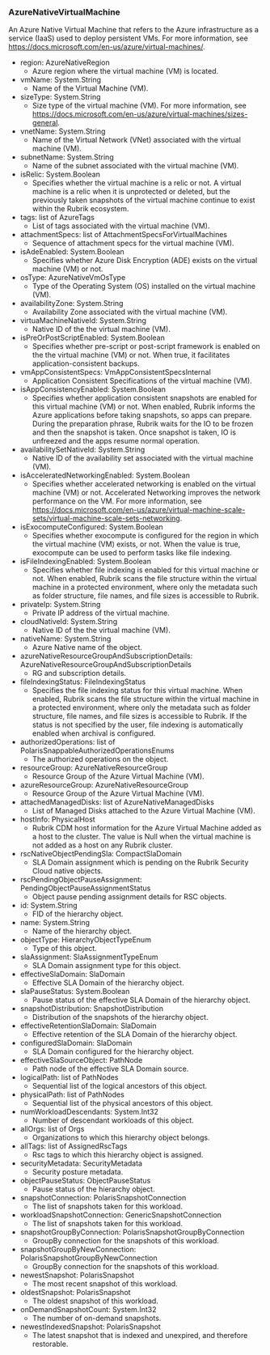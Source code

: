 ### AzureNativeVirtualMachine
An Azure Native Virtual Machine that refers to the Azure infrastructure as a service (IaaS) used to deploy persistent VMs. For more information, see https://docs.microsoft.com/en-us/azure/virtual-machines/.

- region: AzureNativeRegion
  - Azure region where the virtual machine (VM) is located.
- vmName: System.String
  - Name of the Virtual Machine (VM).
- sizeType: System.String
  - Size type of the virtual machine (VM). For more information, see https://docs.microsoft.com/en-us/azure/virtual-machines/sizes-general.
- vnetName: System.String
  - Name of the Virtual Network (VNet) associated with the virtual machine (VM).
- subnetName: System.String
  - Name of the subnet associated with the virtual machine (VM).
- isRelic: System.Boolean
  - Specifies whether the virtual machine is a relic or not. A virtual machine is a relic when it is unprotected or deleted, but the previously taken snapshots of the virtual machine continue to exist within the Rubrik ecosystem.
- tags: list of AzureTags
  - List of tags associated with the virtual machine (VM).
- attachmentSpecs: list of AttachmentSpecsForVirtualMachines
  - Sequence of attachment specs for the virtual machine (VM).
- isAdeEnabled: System.Boolean
  - Specifies whether Azure Disk Encryption (ADE) exists on the virtual machine (VM) or not.
- osType: AzureNativeVmOsType
  - Type of the Operating System (OS) installed on the virtual machine (VM).
- availabilityZone: System.String
  - Availability Zone associated with the virtual machine (VM).
- virtuaMachineNativeId: System.String
  - Native ID of the the virtual machine (VM).
- isPreOrPostScriptEnabled: System.Boolean
  - Specifies whether pre-script or post-script framework is enabled on the the virtual machine (VM) or not. When true, it facilitates application-consistent backups.
- vmAppConsistentSpecs: VmAppConsistentSpecsInternal
  - Application Consistent Specifications of the virtual machine (VM).
- isAppConsistencyEnabled: System.Boolean
  - Specifies whether application consistent snapshots are enabled for this virtual machine (VM) or not. When enabled, Rubrik informs the Azure applications before taking snapshots, so apps can prepare. During the preparation phrase, Rubrik waits for the IO to be frozen and then the snapshot is taken. Once snapshot is taken, IO is unfreezed and the apps resume normal operation.
- availabilitySetNativeId: System.String
  - Native ID of the availability set associated with the virtual machine (VM).
- isAcceleratedNetworkingEnabled: System.Boolean
  - Specifies whether accelerated networking is enabled on the virtual machine (VM) or not. Accelerated Networking improves the network performance on the VM. For more information, see https://docs.microsoft.com/en-us/azure/virtual-machine-scale-sets/virtual-machine-scale-sets-networking.
- isExocomputeConfigured: System.Boolean
  - Specifies whether exocompute is configured for the region in which the virtual machine (VM) exists, or not. When the value is true, exocompute can be used to perform tasks like file indexing.
- isFileIndexingEnabled: System.Boolean
  - Specifies whether file indexing is enabled for this virtual machine or not. When enabled, Rubrik scans the file structure within the virtual machine in a protected environment, where only the metadata such as folder structure, file names, and file sizes is accessible to Rubrik.
- privateIp: System.String
  - Private IP address of the virtual machine.
- cloudNativeId: System.String
  - Native ID of the the virtual machine (VM).
- nativeName: System.String
  - Azure Native name of the object.
- azureNativeResourceGroupAndSubscriptionDetails: AzureNativeResourceGroupAndSubscriptionDetails
  - RG and subscription details.
- fileIndexingStatus: FileIndexingStatus
  - Specifies the file indexing status for this virtual machine. When enabled, Rubrik scans the file structure within the virtual machine in a protected environment, where only the metadata such as folder structure, file names, and file sizes is accessible to Rubrik. If the status is not specified by the user, file indexing is automatically enabled when archival is configured.
- authorizedOperations: list of PolarisSnappableAuthorizedOperationsEnums
  - The authorized operations on the object.
- resourceGroup: AzureNativeResourceGroup
  - Resource Group of the Azure Virtual Machine (VM).
- azureResourceGroup: AzureNativeResourceGroup
  - Resource Group of the Azure Virtual Machine (VM).
- attachedManagedDisks: list of AzureNativeManagedDisks
  - List of Managed Disks attached to the Azure Virtual Machine (VM).
- hostInfo: PhysicalHost
  - Rubrik CDM host information for the Azure Virtual Machine added as a host to the cluster. The value is Null when the virtual machine is not added as a host on any Rubrik cluster.
- rscNativeObjectPendingSla: CompactSlaDomain
  - SLA Domain assignment which is pending on the Rubrik Security Cloud native objects.
- rscPendingObjectPauseAssignment: PendingObjectPauseAssignmentStatus
  - Object pause pending assignment details for RSC objects.
- id: System.String
  - FID of the hierarchy object.
- name: System.String
  - Name of the hierarchy object.
- objectType: HierarchyObjectTypeEnum
  - Type of this object.
- slaAssignment: SlaAssignmentTypeEnum
  - SLA Domain assignment type for this object.
- effectiveSlaDomain: SlaDomain
  - Effective SLA Domain of the hierarchy object.
- slaPauseStatus: System.Boolean
  - Pause status of the effective SLA Domain of the hierarchy object.
- snapshotDistribution: SnapshotDistribution
  - Distribution of the snapshots of the hierarchy object.
- effectiveRetentionSlaDomain: SlaDomain
  - Effective retention of the SLA Domain of the hierarchy object.
- configuredSlaDomain: SlaDomain
  - SLA Domain configured for the hierarchy object.
- effectiveSlaSourceObject: PathNode
  - Path node of the effective SLA Domain source.
- logicalPath: list of PathNodes
  - Sequential list of the logical ancestors of this object.
- physicalPath: list of PathNodes
  - Sequential list of the physical ancestors of this object.
- numWorkloadDescendants: System.Int32
  - Number of descendant workloads of this object.
- allOrgs: list of Orgs
  - Organizations to which this hierarchy object belongs.
- allTags: list of AssignedRscTags
  - Rsc tags to which this hierarchy object is assigned.
- securityMetadata: SecurityMetadata
  - Security posture metadata.
- objectPauseStatus: ObjectPauseStatus
  - Pause status of the hierarchy object.
- snapshotConnection: PolarisSnapshotConnection
  - The list of snapshots taken for this workload.
- workloadSnapshotConnection: GenericSnapshotConnection
  - The list of snapshots taken for this workload.
- snapshotGroupByConnection: PolarisSnapshotGroupByConnection
  - GroupBy connection for the snapshots of this workload.
- snapshotGroupByNewConnection: PolarisSnapshotGroupByNewConnection
  - GroupBy connection for the snapshots of this workload.
- newestSnapshot: PolarisSnapshot
  - The most recent snapshot of this workload.
- oldestSnapshot: PolarisSnapshot
  - The oldest snapshot of this workload.
- onDemandSnapshotCount: System.Int32
  - The number of on-demand snapshots.
- newestIndexedSnapshot: PolarisSnapshot
  - The latest snapshot that is indexed and unexpired, and therefore restorable.
